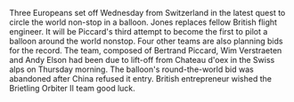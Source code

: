 Three Europeans set off Wednesday from Switzerland in the latest quest to circle the world non-stop in a balloon.
Jones replaces fellow British flight engineer.
It will be Piccard's third attempt to become the first to pilot a balloon around the world nonstop.
Four other teams are also planning bids for the record.
The team, composed of Bertrand Piccard, Wim Verstraeten and Andy Elson had been due to lift-off from Chateau d'oex in the Swiss alps on Thursday morning.
The balloon's round-the-world bid was abandoned after China refused it entry.
British entrepreneur wished the Brietling Orbiter II team good luck.
